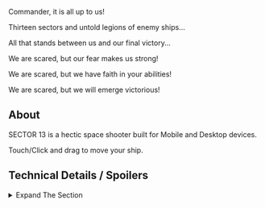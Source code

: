 Commander, it is all up to us!

Thirteen sectors and untold legions of enemy ships... 

All that stands between us and our final victory...

We are scared, but our fear makes us strong!

We are scared, but we have faith in your abilities!

We are scared, but we will emerge victorious!
## About

SECTOR 13 is a hectic space shooter built for Mobile and Desktop devices.

Touch/Click and drag to move your ship.
## Technical Details / Spoilers
<details>
  <summary>Expand The Section</summary>

  ### Fear Meter
  - The more fear, the faster you shoot, the more powerups you find
  - Meter grows when enemies escape, when you progress sectors, when you die
  - Meter shrinks when enemies die and you get powerups

  ### Death
  - All powerups lost
  - Score multiplier reset
  - Invulnerability for ~2 seconds

  ### Score
  - Different enemies worth different point values
  - Collecting powerups you already have adds .5x to score multiplier

  ### Powerups
  - Rate of Fire Increase - faster firing main gun
  - Extra Guns - 2 on the wing tips
  - Diagonal Guns - 2 from the ships nose
  - Bomb - seeks enemies, detonates if target destroyed before impact
  - Extra Bomb - 2 more enemy seekers
  - Shield - Absorbs 4 projectiles/collisions, will not spawn if player has shield
  - Extra Life - Max 3

  ### Enemies
  - Blue #1 - 20pts - shoots lasers
  - Blue #2 -40pts - shoots bullets at player
  - Green - 60pts - chonky shield guy
  - Pink - 80pts - fast moving diver
  - Yellow #1 - 100pts - hides in corners, shoots diagonally
  - Yellow #2 - 10pts - not very exciting

  ### Strategy
  - Don't die
  - If you die, use invulnerability to pick up any powerups on screen
  - If shield is low, take the final hit in a lull to find a new shield

  ### Shoutouts
  - [js13k starter](https://github.com/codyebberson/js13k-starter) / codyebberson
  - [Kontra.js](https://straker.github.io/kontra) / straker
  - [zzfx/M](https://keithclark.github.io/ZzFXM) / keithclark

</details>